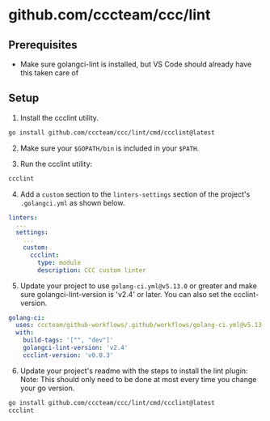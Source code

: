 # github.com/cccteam/ccc/lint

## Prerequisites

- Make sure golangci-lint is installed, but VS Code should already have this taken care of

## Setup

1. Install the ccclint utility.

```sh
go install github.com/cccteam/ccc/lint/cmd/ccclint@latest
```

2. Make sure your `$GOPATH/bin` is included in your `$PATH`.

3. Run the ccclint utility:

```sh
ccclint
```

4. Add a `custom` section to the `linters-settings` section of the project's `.golangci.yml` as shown below.

```yml
linters:
  ...
  settings:
    ...
    custom:
      ccclint:
        type: module
        description: CCC custom linter
```

5. Update your project to use `golang-ci.yml@v5.13.0` or greater and make sure golangci-lint-version is 'v2.4' or later. You can also set the ccclint-version.

```yml
golang-ci:
  uses: cccteam/github-workflows/.github/workflows/golang-ci.yml@v5.13.0
  with:
    build-tags: '["", "dev"]'
    golangci-lint-version: 'v2.4'
    ccclint-version: 'v0.0.3'
```

6. Update your project's readme with the steps to install the lint plugin:
   Note: This should only need to be done at most every time you change your go version.

```sh
go install github.com/cccteam/ccc/lint/cmd/ccclint@latest
ccclint
```
